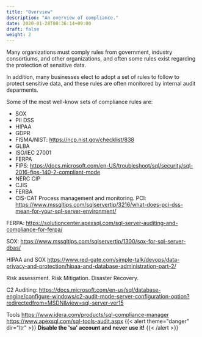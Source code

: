 ```yaml
---
title: "Overview"
description: "An overview of compliance."
date: 2020-01-28T00:36:14+09:00
draft: false
weight: 2
---
```


Many organizations must comply rules from government, industry consortiums, and other organizations, and often some rules exist regarding the protection of sensitive data.

In addition, many businesses elect to adopt a set of rules to follow to protect sensitive data, and these rules are often monitored by internal audit deparments.

Some of the most well-know sets of compliance rules are:
* SOX
* PII DSS
* HIPAA
* GDPR
* FISMA/NIST: https://ncp.nist.gov/checklist/838
* GLBA
* ISO/IEC 27001
* FERPA
* FIPS: https://docs.microsoft.com/en-US/troubleshoot/sql/security/sql-2016-fips-140-2-compliant-mode
* NERC CIP
* CJIS
* FERBA
* CIS-CAT
Process management and monitoring.
PCI: https://www.mssqltips.com/sqlservertip/3216/what-does-pci-dss-mean-for-your-sql-server-environment/

FERPA: https://solutioncenter.apexsql.com/sql-server-auditing-and-compliance-for-ferpa/

SOX: https://www.mssqltips.com/sqlservertip/1300/sox-for-sql-server-dbas/

HIPAA and SOX
https://www.red-gate.com/simple-talk/devops/data-privacy-and-protection/hipaa-and-database-administration-part-2/


Risk assessment.  Risk Mitigation.  Disaster Recovery.

C2 Auditing: https://docs.microsoft.com/en-us/sql/database-engine/configure-windows/c2-audit-mode-server-configuration-option?redirectedfrom=MSDN&view=sql-server-ver15


Tools
https://www.idera.com/products/sql-compliance-manager
https://www.apexsql.com/sql-tools-audit.aspx
{{< alert theme="danger" dir="ltr" >}} **Disable the 'sa' account and never use it!**
{{< /alert >}}